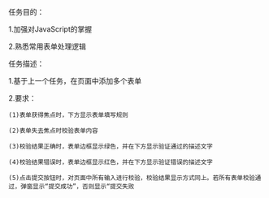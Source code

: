 ﻿任务目的：

  1.加强对JavaScript的掌握

  2.熟悉常用表单处理逻辑

任务描述：

  1.基于上一个任务，在页面中添加多个表单

  2.要求：

    (1)表单获得焦点时，下方显示表单填写规则
	
    (2)表单失去焦点时校验表单内容
		
    (3)校验结果正确时，表单边框显示绿色，并在下方显示验证通过的描述文字
		
    (4)校验结果错误时，表单边框显示红色，并在下方显示验证错误的描述文字
		
    (5)点击提交按钮时，对页面中所有输入进行校验，校验结果显示方式同上。若所有表单校验通过，弹窗显示“提交成功”，否则显示“提交失败